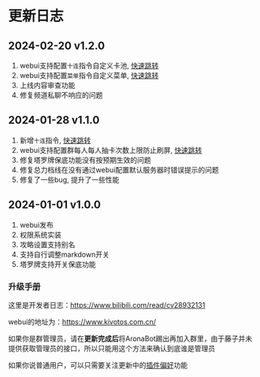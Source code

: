 # 更新日志

## 2024-02-20 v1.2.0

1. webui支持配置`十连`指令自定义卡池, [快速跳转](../webui/plugins#_抽卡设置)
2. webui支持配置`菜单`指令自定义菜单, [快速跳转](../webui/plugins#_快捷菜单)
3. 上线内容审查功能
4. 修复频道私聊不响应的问题

## 2024-01-28 v1.1.0

1. 新增`十连`指令, [快速跳转](../manual/command#_7-抽卡系列)
2. webui支持配置群每人每人抽卡次数上限防止刷屏, [快速跳转](../webui/plugins#抽卡设置)
3. 修复塔罗牌保底功能没有按预期生效的问题
4. 修复总力档线在没有通过webui配置默认服务器时错误提示的问题
5. 修复了一些bug, 提升了一些性能


## 2024-01-01 v1.0.0

1. webui发布
2. 权限系统实装
3. 攻略设置支持别名
4. 支持自行调整markdown开关
5. 塔罗牌支持开关保底功能

### 升级手册

这里是开发者日志：https://www.bilibili.com/read/cv28932131

webui的地址为：https://www.kivotos.com.cn/

如果你是群管理员，请在**更新完成后**将AronaBot踢出再加入群里，由于藤子并未提供获取管理员的接口，所以只能用这个方法来确认到底谁是管理员

如果你说普通用户，可以只需要关注更新中的[插件偏好](../webui/plugins)功能